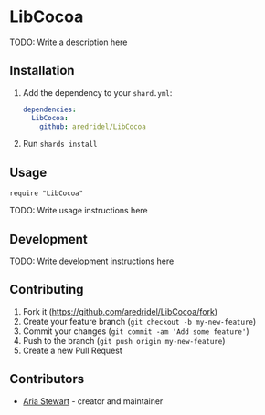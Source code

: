 # LibCocoa

TODO: Write a description here

## Installation

1. Add the dependency to your `shard.yml`:

   ```yaml
   dependencies:
     LibCocoa:
       github: aredridel/LibCocoa
   ```

2. Run `shards install`

## Usage

```crystal
require "LibCocoa"
```

TODO: Write usage instructions here

## Development

TODO: Write development instructions here

## Contributing

1. Fork it (<https://github.com/aredridel/LibCocoa/fork>)
2. Create your feature branch (`git checkout -b my-new-feature`)
3. Commit your changes (`git commit -am 'Add some feature'`)
4. Push to the branch (`git push origin my-new-feature`)
5. Create a new Pull Request

## Contributors

- [Aria Stewart](https://github.com/aredridel) - creator and maintainer
